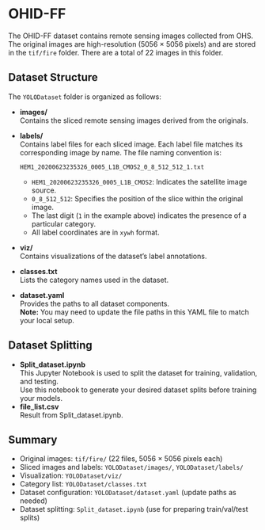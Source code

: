 # OHID-FF

The OHID-FF dataset contains remote sensing images collected from OHS. The original images are high-resolution (5056 × 5056 pixels) and are stored in the `tif/fire` folder. There are a total of 22 images in this folder.

## Dataset Structure

The `YOLODataset` folder is organized as follows:

- **images/**  
  Contains the sliced remote sensing images derived from the originals.

- **labels/**  
  Contains label files for each sliced image. Each label file matches its corresponding image by name. The file naming convention is:
  ```
  HEM1_20200623235326_0005_L1B_CMOS2_0_8_512_512_1.txt
  ```
  - `HEM1_20200623235326_0005_L1B_CMOS2`: Indicates the satellite image source.
  - `0_8_512_512`: Specifies the position of the slice within the original image.
  - The last digit (`1` in the example above) indicates the presence of a particular category.
  - All label coordinates are in `xywh` format.

- **viz/**  
  Contains visualizations of the dataset’s label annotations.

- **classes.txt**  
  Lists the category names used in the dataset.

- **dataset.yaml**  
  Provides the paths to all dataset components.  
  **Note:** You may need to update the file paths in this YAML file to match your local setup.

## Dataset Splitting

- **Split_dataset.ipynb**  
  This Jupyter Notebook is used to split the dataset for training, validation, and testing.  
  Use this notebook to generate your desired dataset splits before training your models.
- **file_list.csv**  
  Result from Split_dataset.ipynb.

## Summary

- Original images: `tif/fire/` (22 files, 5056 × 5056 pixels each)
- Sliced images and labels: `YOLODataset/images/`, `YOLODataset/labels/`
- Visualization: `YOLODataset/viz/`
- Category list: `YOLODataset/classes.txt`
- Dataset configuration: `YOLODataset/dataset.yaml` (update paths as needed)
- Dataset splitting: `Split_dataset.ipynb` (use for preparing train/val/test splits)
